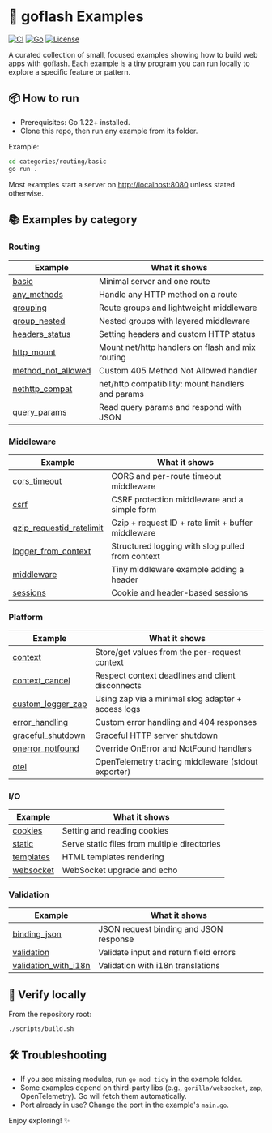 # 🚀 goflash Examples

[![CI](https://github.com/goflash/examples/actions/workflows/ci.yml/badge.svg)](https://github.com/goflash/examples/actions/workflows/ci.yml)
[![Go](https://img.shields.io/badge/Go-1.23+-00ADD8?logo=go&logoColor=white)](https://go.dev/)
[![License](https://img.shields.io/badge/license-MIT-blue.svg)](LICENSE)

A curated collection of small, focused examples showing how to build web apps with [goflash](https://github.com/goflash/flash).
Each example is a tiny program you can run locally to explore a specific feature or pattern.

## 📦 How to run

- Prerequisites: Go 1.22+ installed.
- Clone this repo, then run any example from its folder.

Example:

```bash
cd categories/routing/basic
go run .
```

Most examples start a server on <http://localhost:8080> unless stated otherwise.

## 📚 Examples by category

### Routing

| Example                                                      | What it shows                                     |
| ------------------------------------------------------------ | ------------------------------------------------- |
| [basic](categories/routing/basic/)                           | Minimal server and one route                      |
| [any_methods](categories/routing/any_methods/)               | Handle any HTTP method on a route                 |
| [grouping](categories/routing/grouping/)                     | Route groups and lightweight middleware           |
| [group_nested](categories/routing/group_nested/)             | Nested groups with layered middleware             |
| [headers_status](categories/routing/headers_status/)         | Setting headers and custom HTTP status            |
| [http_mount](categories/routing/http_mount/)                 | Mount net/http handlers on flash and mix routing  |
| [method_not_allowed](categories/routing/method_not_allowed/) | Custom 405 Method Not Allowed handler             |
| [nethttp_compat](categories/routing/nethttp_compat/)         | net/http compatibility: mount handlers and params |
| [query_params](categories/routing/query_params/)             | Read query params and respond with JSON           |

### Middleware

| Example                                                                     | What it shows                                      |
| --------------------------------------------------------------------------- | -------------------------------------------------- |
| [cors_timeout](categories/middleware/cors_timeout/)                         | CORS and per-route timeout middleware              |
| [csrf](categories/middleware/csrf/)                                         | CSRF protection middleware and a simple form       |
| [gzip_requestid_ratelimit](categories/middleware/gzip_requestid_ratelimit/) | Gzip + request ID + rate limit + buffer middleware |
| [logger_from_context](categories/middleware/logger_from_context/)           | Structured logging with slog pulled from context   |
| [middleware](categories/middleware/middleware/)                             | Tiny middleware example adding a header            |
| [sessions](categories/middleware/sessions/)                                 | Cookie and header-based sessions                   |

### Platform

| Example                                                     | What it shows                                      |
| ----------------------------------------------------------- | -------------------------------------------------- |
| [context](categories/platform/context/)                     | Store/get values from the per-request context      |
| [context_cancel](categories/platform/context_cancel/)       | Respect context deadlines and client disconnects   |
| [custom_logger_zap](categories/platform/custom_logger_zap/) | Using zap via a minimal slog adapter + access logs |
| [error_handling](categories/platform/error_handling/)       | Custom error handling and 404 responses            |
| [graceful_shutdown](categories/platform/graceful_shutdown/) | Graceful HTTP server shutdown                      |
| [onerror_notfound](categories/platform/onerror_notfound/)   | Override OnError and NotFound handlers             |
| [otel](categories/platform/otel/)                           | OpenTelemetry tracing middleware (stdout exporter) |

### I/O

| Example                               | What it shows                                |
| ------------------------------------- | -------------------------------------------- |
| [cookies](categories/io/cookies/)     | Setting and reading cookies                  |
| [static](categories/io/static/)       | Serve static files from multiple directories |
| [templates](categories/io/templates/) | HTML templates rendering                     |
| [websocket](categories/io/websocket/) | WebSocket upgrade and echo                   |

### Validation

| Example                                                             | What it shows                          |
| ------------------------------------------------------------------- | -------------------------------------- |
| [binding_json](categories/validation/binding_json/)                 | JSON request binding and JSON response |
| [validation](categories/validation/validation/)                     | Validate input and return field errors |
| [validation_with_i18n](categories/validation/validation_with_i18n/) | Validation with i18n translations      |

## 🧪 Verify locally

From the repository root:

```bash
./scripts/build.sh
```

## 🛠️ Troubleshooting

- If you see missing modules, run `go mod tidy` in the example folder.
- Some examples depend on third-party libs (e.g., `gorilla/websocket`, `zap`, OpenTelemetry). Go will fetch them automatically.
- Port already in use? Change the port in the example's `main.go`.

Enjoy exploring! ✨
